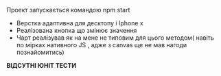 Проект запускається командою npm start

- Верстка адаптивна для десктопу і Iphone x
- Реалізована кнопка що змінює значення
- Чарт реалізував як на мене не типовим для цього методом( навіть по мірках
  нативного JS , адже з canvas ще не мав нагоди познайомитись)

**ВІДСУТНІ ЮНІТ ТЕСТИ**
